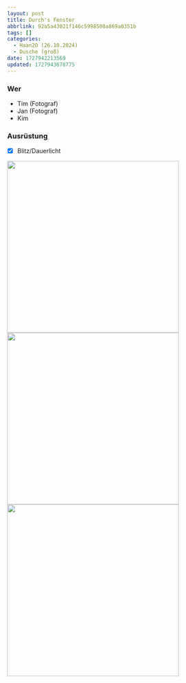 ```yaml
---
layout: post
title: Durch's Fenster
abbrlink: 92a5a43021f146c5998500a869a0351b
tags: []
categories:
  - Haan2O (26.10.2024)
  - Dusche (groß)
date: 1727942213569
updated: 1727943678775
---
```


### Wer

- Tim (Fotograf)
- Jan (Fotograf)
- Kim

### Ausrüstung

- [x] Blitz/Dauerlicht

<img src=":/25a0076e0abc433bb7f44bfe99a5d830" width="400" />
<img src=":/c6d70d10dc944d409f97a05998b024de" width="400"/>
</br>
<img src=":/8be31fbdb4034ca19a1849a7848382eb" width="400"/>
